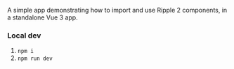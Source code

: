 A simple app demonstrating how to import and use Ripple 2 components, in a standalone Vue 3 app.

### Local dev

1. `npm i`
2. `npm run dev`

